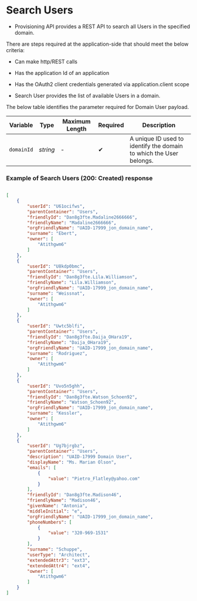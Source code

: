 # Search Users

- Provisioning API provides a REST API to search all Users in the specified domain.

There are steps required at the application-side that should meet the below criteria:  

- Can make http/REST calls  

- Has the application Id of an application

- Has the OAuth2 client credentials generated via application.client scope


<!--
type: tab
titles: Request, Response
-->

- Search User provides the list of available Users in a domain.

The below table identifies the parameter required for Domain User payload.

| Variable | Type | Maximum Length | Required | Description |
| -------- | -- |------------| ------- | ---- |
| `domainId` | *string* | - | &#10004; | A unique ID used to identify the domain to which the User belongs. |


<!--
type: tab
-->

### Example of Search Users (200: Created) response

```json

[
    {
        "userId": "U61ocifws",
        "parentContainer": "Users",
        "friendlyId": "Dan8g3fte.Madaline2666666",
        "friendlyName": "Madaline2666666",
        "orgFriendlyName": "UAID-17999_jon_domain_name",
        "surname": "Ebert",
        "owner": [
            "Atithgwm6"
        ]
    },
    {
        "userId": "U8kdp0bmc",
        "parentContainer": "Users",
        "friendlyId": "Dan8g3fte.Lila.Williamson",
        "friendlyName": "Lila.Williamson",
        "orgFriendlyName": "UAID-17999_jon_domain_name",
        "surname": "Weissnat",
        "owner": [
            "Atithgwm6"
        ]
    },
    {
        "userId": "Uwtc5blfi",
        "parentContainer": "Users",
        "friendlyId": "Dan8g3fte.Daija_OHara19",
        "friendlyName": "Daija_OHara19",
        "orgFriendlyName": "UAID-17999_jon_domain_name",
        "surname": "Rodriguez",
        "owner": [
            "Atithgwm6"
        ]
    },
    {
        "userId": "Uvo5n5ghh",
        "parentContainer": "Users",
        "friendlyId": "Dan8g3fte.Watson_Schoen92",
        "friendlyName": "Watson_Schoen92",
        "orgFriendlyName": "UAID-17999_jon_domain_name",
        "surname": "Kessler",
        "owner": [
            "Atithgwm6"
        ]
    },
    {
        "userId": "Ug7bjrgbz",
        "parentContainer": "Users",
        "description": "UAID-17999 Domain User",
        "displayName": "Ms. Marian Olson",
        "emails": [
            {
                "value": "Pietro_Flatley@yahoo.com"
            }
        ],
        "friendlyId": "Dan8g3fte.Madison46",
        "friendlyName": "Madison46",
        "givenName": "Antonia",
        "middleInitial": "e",
        "orgFriendlyName": "UAID-17999_jon_domain_name",
        "phoneNumbers": [
            {
                "value": "320-969-1531"
            }
        ],
        "surname": "Schuppe",
        "userType": "Architect",
        "extendedAttr3": "ext3",
        "extendedAttr4": "ext4",
        "owner": [
            "Atithgwm6"
        ]
    }
]

```

<!-- type: tab-end -->